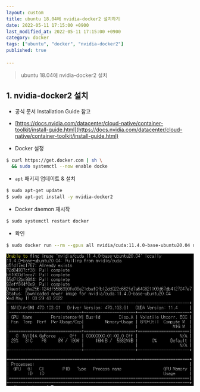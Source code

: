 ```yaml
---
layout: custom
title: ubuntu 18.04에 nvidia-docker2 설치하기
date: 2022-05-11 17:15:00 +0900
last_modified_at: 2022-05-11 17:15:00 +0900
category: docker
tags: ["ubuntu", "docker", "nvidia-docker2"]
published: true

---
```

> ubuntu 18.04에 nvidia-docker2 설치

## 1. nvidia-docker2 설치
- 공식 문서 Installation Guide 참고
- [https://docs.nvidia.com/datacenter/cloud-native/container-toolkit/install-guide.html](https://docs.nvidia.com/datacenter/cloud-native/container-toolkit/install-guide.html)

- Docker 설정
```bash
$ curl https://get.docker.com | sh \
  && sudo systemctl --now enable docke
```
    
- `apt` 패키지 업데이트 & 설치
```bash
$ sudo apt-get update
$ sudo apt-get install -y nvidia-docker2
```

- Docker daemon 재시작
```bash
$ sudo systemctl restart docker
```

- 확인
```bash
$ sudo docker run --rm --gpus all nvidia/cuda:11.4.0-base-ubuntu20.04 nvidia-smi
```
![Untitled](/assets/img/nvidiadocker_install_1.png)